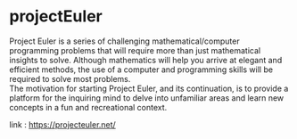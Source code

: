 # projectEuler
Project Euler is a series of challenging mathematical/computer programming problems 
that will require more than just mathematical insights to solve. 
Although mathematics will help you arrive at elegant and efficient methods, 
the use of a computer and programming skills will be required to solve most problems.  
The motivation for starting Project Euler, and its continuation, 
is to provide a platform for the inquiring mind to delve into unfamiliar areas and learn new concepts in a fun and recreational context.

link : https://projecteuler.net/
